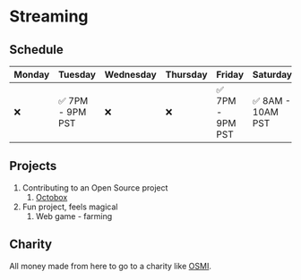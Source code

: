 # Streaming

## Schedule

| Monday | Tuesday | Wednesday | Thursday | Friday | Saturday | Sunday |
| ------ | ------- | --------- | -------- | ------ | -------- | ------ |
| :x: | :white_check_mark: 7PM - 9PM PST | :x: | :x: | :white_check_mark: 7PM - 9PM PST | :white_check_mark: 8AM - 10AM PST | :x: |

## Projects

1. Contributing to an Open Source project
    1. [Octobox](https://github.com/octobox/octobox)
1. Fun project, feels magical
    1. Web game - farming

## Charity
All money made from here to go to a charity like [OSMI](https://osmihelp.org/).

